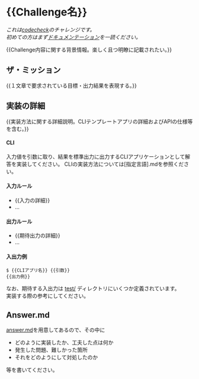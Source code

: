 
# {{Challenge名}}

*これは[codecheck](https://app.code-check.io/openchallenges)のチャレンジです。  
初めての方はまず[ドキュメンテーション](https://code-check.github.io/docs/ja)を一読ください。*

{{Challenge内容に関する背景情報。楽しく且つ明瞭に記載されたい。}}

## ザ・ミッション
{{１文章で要求されている目標・出力結果を表現する。}}

## 実装の詳細
{{実装方法に関する詳細説明。CLIテンプレートアプリの詳細およびAPIの仕様等を含む。}}

#### CLI
入力値を引数に取り、結果を標準出力に出力するCLIアプリケーションとして解答を実装してください。
CLIの実装方法については[指定言語].mdを参照ください。

#### 入力ルール
- {{入力の詳細}}
- ...

#### 出力ルール
- {{期待出力の詳細}}
- ...

#### 入出力例
```shell
$ {{CLIアプリ名}} {{引数}}
{{出力例}}
```

なお、期待する入出力は [test/](./test/) ディレクトリにいくつか定義されています。  
実装する際の参考にしてください。

## Answer.md
[answer.md](./answer.md)を用意してあるので、その中に

- どのように実装したか、工夫した点は何か
- 発生した問題、難しかった箇所
- それをどのようにして対処したのか

等を書いてください。
